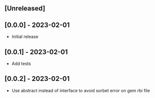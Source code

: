 ## [Unreleased]

## [0.0.0] - 2023-02-01

- Initial release

## [0.0.1] - 2023-02-01

- Add tests

## [0.0.2] - 2023-02-01

- Use abstract instead of interface to avoid sorbet error on gem rbi file
